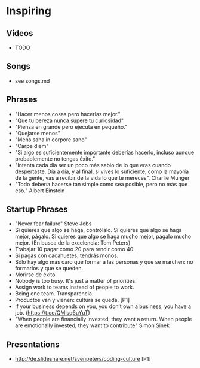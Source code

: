 Inspiring
=========



Videos
------
 * TODO

Songs
-----
 * see songs.md

Phrases
-------
 * "Hacer menos cosas pero hacerlas mejor."
 * "Que tu pereza nunca supere tu curiosidad"
 * "Piensa en grande pero ejecuta en pequeño."
 * "Quejarse menos"
 * "Mens sana in corpore sano"
 * "Carpe diem"
 * "Si algo es suficientemente importante deberías hacerlo, incluso aunque probablemente no tengas éxito."
 * "Intenta cada día ser un poco más sabio de lo que eras cuando despertaste. Día a día, y al final, si vives lo suficiente, como la mayoría de la gente, vas a recibir de la vida lo que te mereces". Charlie Munger
 * "Todo debería hacerse tan simple como sea posible, pero no más que eso." Albert Einstein

Startup Phrases
---------------
 - "Never fear failure" Steve Jobs
 - Si quieres que algo se haga, contrólalo. Si quieres que algo se haga mejor, págalo. Si quieres que algo se haga mucho mejor, págalo mucho mejor. (En busca de la excelencia: Tom Peters)
 - Trabajar 10 pagar como 20 para rendir como 40.
 - Si pagas con cacahuetes, tendrás monos.
 - Sólo hay algo más caro que formar a las personas y que se marchen: no formarlos y que se queden.
 - Morirse de éxito.
 - Nobody is too busy. It's just a matter of priorities.
 - Assign work to teams instead of people to work.
 - Being one team. Transparencia.
 - Productos van y vienen: cultura se queda. [P1]
 - If your business depends on you, you don’t own a business, you have a job. (https://t.co/QMlsq6uYuT)
 - "When people are financially invested, they want a return. When people are emotionally invested, they want to contribute" Simon Sinek


Presentations
-------------

* http://de.slideshare.net/svenpeters/coding-culture [P1]
